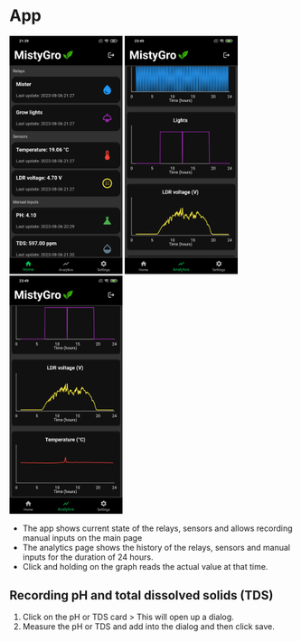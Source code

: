 # App

<p float="left">
  <img src="../Images/app_main.jpg" width="200" />
  <img src="../Images/app_analytics1.jpg" width="200" />
  <img src="../Images/app_analytics2.jpg" width="200" />
</p>

- The app shows current state of the relays, sensors and allows recording manual inputs on the main page
- The analytics page shows the history of the relays, sensors and manual inputs for the duration of 24 hours.
- Click and holding on the graph reads the actual value at that time.

## Recording pH and total dissolved solids (TDS)

1. Click on the pH or TDS card > This will open up a dialog.
2. Measure the pH or TDS and add into the dialog and then click save.
